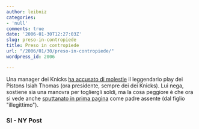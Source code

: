```yaml
---
author: leibniz
categories:
- 'null'
comments: true
date: '2006-01-30T12:27:03Z'
slug: preso-in-contropiede
title: Preso in contropiede
url: "/2006/01/30/preso-in-contropiede/"
wordpress_id: 2006

---
```

Una manager dei Knicks [ha accusato di molestie](https://sportsillustrated.cnn.com/2006/basketball/nba/01/25/thomas.ap/?cnn=yes) il leggendario play dei Pistons Isiah Thomas (ora presidente, sempre dei dei Knicks). Lui nega, sostiene sia una manovra per togliergli soldi, ma la cosa peggiore è che ora si vede anche [sputtanato in prima pagina](https://www.nypost.com/news/regionalnews/62547.htm) come padre assente (dal figlio "illegittimo").


### SI - NY Post
